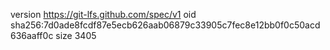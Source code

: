 version https://git-lfs.github.com/spec/v1
oid sha256:7d0ade8fcdf87e5ecb626aab06879c33905c7fec8e12bb0f0c50acd636aaff0c
size 3405
